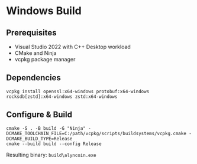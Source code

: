 # Windows Build

## Prerequisites
- Visual Studio 2022 with C++ Desktop workload
- CMake and Ninja
- vcpkg package manager

## Dependencies
```
vcpkg install openssl:x64-windows protobuf:x64-windows rocksdb[zstd]:x64-windows zstd:x64-windows
```

## Configure & Build
```
cmake -S . -B build -G "Ninja" -DCMAKE_TOOLCHAIN_FILE=C:/path/vcpkg/scripts/buildsystems/vcpkg.cmake -DCMAKE_BUILD_TYPE=Release
cmake --build build --config Release
```

Resulting binary: `build\alyncoin.exe`
